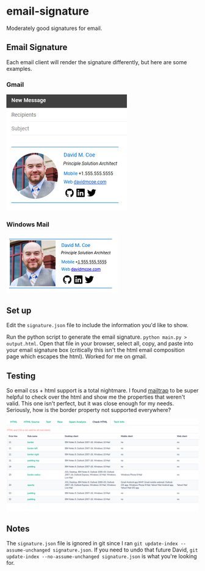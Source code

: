 # email-signature
Moderately good signatures for email.

## Email Signature

Each email client will render the signature differently, but here are some examples.

### Gmail

![An example of what the signature looks like in gmail](docs/images/email-signature-example-gmail.png)

### Windows Mail

![An example of what the signature looks like in windows mail](docs/images/email-signature-example-windows-mail.png)

## Set up

Edit the `signature.json` file to include the information you'd like to show.

Run the python script to generate the email signature. `python main.py > output.html`. Open that file in your browser, select all, copy, and paste into your email signature box (critically this isn't the html email composition page which escapes the html). Worked for me on gmail.

## Testing

So email css + html support is a total nightmare. I found [mailtrap](https://mailtrap.io) to be super helpful to check over the html and show me the properties that weren't valid. This one isn't perfect, but it was close enough for my needs. Seriously, how is the border property not supported everywhere?

![An example of mailtrap screen showing compatiblity of the html with various email clients](docs/images/mailtrap-example.png)

## Notes

The `signature.json` file is ignored in git since I ran `git update-index --assume-unchanged signature.json`. If you need to undo that future David, `git update-index --no-assume-unchanged signature.json` is what you're looking for.